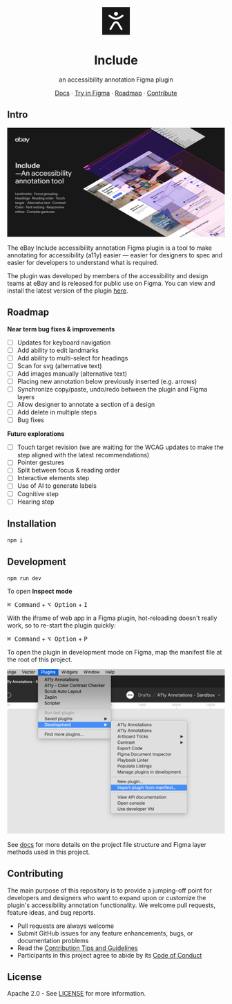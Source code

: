 <div align="center">
<img alt="include logo" height="64" width="64" src="previews/v9/include_logo.png" />

# Include

an accessibility annotation Figma plugin

[Docs](https://include.ebaydesign.tech) ∙ [Try in Figma](https://www.figma.com/community/plugin/1208180794570801545/Include%3A-an-accessibility-annotation-tool) ∙ [Roadmap](#roadmap) ∙ [Contribute](#contributing)

</div>

## Intro

<img alt="plugin version 9" src="previews/v9/include_banner.png" />

The eBay Include accessibility annotation Figma plugin is a tool to make annotating for accessibility (a11y) easier — easier for designers to spec and easier for developers to understand what is required.

The plugin was developed by members of the accessibility and design teams at eBay and is released for public use on Figma. You can view and install the latest version of the plugin [here](https://www.figma.com/community/plugin/1208180794570801545/Include%3A-an-accessibility-annotation-tool).

## Roadmap

**Near term bug fixes & improvements**

- [ ] Updates for keyboard navigation
- [ ] Add ability to edit landmarks
- [ ] Add ability to multi-select for headings
- [ ] Scan for svg (alternative text)
- [ ] Add images manually (alternative text)
- [ ] Placing new annotation below previously inserted (e.g. arrows)
- [ ] Synchronize copy/paste, undo/redo between the plugin and Figma layers
- [ ] Allow designer to annotate a section of a design
- [ ] Add delete in multiple steps
- [ ] Bug fixes

**Future explorations**

- [ ] Touch target revision (we are waiting for the WCAG updates to make the step aligned with the latest recommendations)
- [ ] Pointer gestures
- [ ] Split between focus & reading order
- [ ] Interactive elements step
- [ ] Use of AI to generate labels
- [ ] Cognitive step
- [ ] Hearing step

## Installation

```
npm i
```

## Development

```
npm run dev
```

To open **Inspect mode**

<kbd>⌘ Command</kbd> + <kbd>⌥ Option</kbd> + <kbd>I</kbd>

With the iframe of web app in a Figma plugin, hot-reloading doesn't really work, so to re-start the plugin quickly:

<kbd>⌘ Command</kbd> + <kbd>⌥ Option</kbd> + <kbd>P</kbd>

To open the plugin in development mode on Figma, map the manifest file at the root of this project.

<img alt="import manifest of Figma plugin" src="previews/import-manifest.png" />

See [docs](https://include.ebaydesign.tech) for more details on the project file structure and Figma layer methods used in this project.

## Contributing

The main purpose of this repository is to provide a jumping-off point for developers and designers who want to expand upon or customize the plugin's accessibility annotation functionality. We welcome pull requests, feature ideas, and bug reports.

- Pull requests are always welcome
- Submit GitHub issues for any feature enhancements, bugs, or documentation problems
- Read the [Contribution Tips and Guidelines](/contributing.md)
- Participants in this project agree to abide by its [Code of Conduct](https://github.com/eBay/.github/blob/main/CODE_OF_CONDUCT.md)

## License

Apache 2.0 - See [LICENSE](/LICENSE) for more information.
